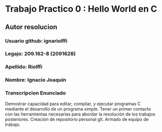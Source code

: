 # Trabajo Practico 0 : Hello World en C
## Autor resolucion
### Usuario github: ignariolffi
### Legajo: 209.162-8 (2091628)
### Apellido: Riolffi
### Nombre: Ignacio Joaquin
### Transcripcion Enunciado
Demostrar capacidad para editar, compilar, y ejecutar programas C mediante
el desarrollo de un programa simple.
Tener un primer contacto con las herramientas necesarias para abordar la
resolución de los trabajos posteriores.
Creación de repositorio personal git.
Armado de equipo de trabajo.



